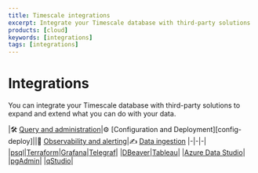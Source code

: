 ```yaml
---
title: Timescale integrations
excerpt: Integrate your Timescale database with third-party solutions
products: [cloud]
keywords: [integrations]
tags: [integrations]
---
```



# Integrations

You can integrate your Timescale database with third-party solutions to expand
and extend what you can do with your data.

|&#x1F6E0; [Query and administration][query-admin]|&#x2699; [Configuration and Deployment][config-deploy]||&#x1F50E; [Observability and alerting][observability-alerting]|&#x270D; [Data ingestion][data-ingest]
|-|-|-|
|[psql][psql]|[Terraform][terraform]|[Grafana][grafana]|[Telegraf][telegraf]|
|[DBeaver][dbeaver]|[Tableau][tableau]|
|[Azure Data Studio][ads]|
|[pgAdmin][pgadmin]|
|[qStudio][qstudio]|


[query-admin]: /use-timescale/:currentVersion:/integrations/query-admin/
[observability-alerting]: /use-timescale/:currentVersion:/integrations/observability-alerting/
[data-ingest]: /use-timescale/:currentVersion:/integrations/data-ingest/
[psql]: /use-timescale/:currentVersion:/integrations/query-admin/psql/
[dbeaver]: /use-timescale/:currentVersion:/integrations/query-admin/dbeaver/
[ads]: /use-timescale/:currentVersion:/integrations/query-admin/azure-data-studio/
[pgadmin]: /use-timescale/:currentVersion:/integrations/query-admin/pgadmin/
[qstudio]: /use-timescale/:currentVersion:/integrations/query-admin/qstudio/
[grafana]: /use-timescale/:currentVersion:/integrations/observability-alerting/grafana/
[telegraf]: /use-timescale/:currentVersion:/integrations/data-ingest/telegraf/
[tableau]: /use-timescale/:currentVersion:/integrations/observability-alerting/tableau/
[terraform]: /use-timescale/:currentVersion:/integrations/config-deploy/terraform/